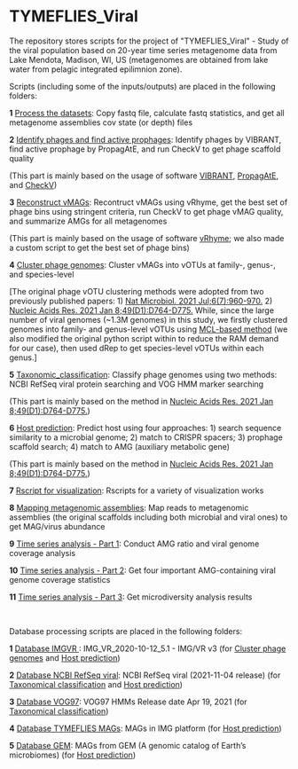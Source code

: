 # TYMEFLIES_Viral
The repository stores scripts for the project of "TYMEFLIES_Viral" - Study of the viral population based on 20-year time series metagenome data from Lake Mendota, Madison, WI, US (metagenomes are obtained from lake water from pelagic integrated epilimnion zone).



Scripts (including some of the inputs/outputs) are placed in the following folders:

**1** [Process the datasets](https://github.com/AnantharamanLab/TYMEFLIES_Viral/blob/main/Processing_the_datasets): Copy fastq file, calculate fastq statistics, and get all metagenome assemblies cov state (or depth) files

**2** [Identify phages and find active prophages](https://github.com/AnantharamanLab/TYMEFLIES_Viral/tree/main/Identify_phages_and_find_active_prophages): Identify phages by VIBRANT, find active prophage by PropagAtE, and run CheckV to get phage scaffold quality

(This part is mainly based on the usage of software [VIBRANT](https://github.com/AnantharamanLab/VIBRANT), [PropagAtE](https://github.com/AnantharamanLab/PropagAtE), and [CheckV](https://bitbucket.org/berkeleylab/CheckV))

**3** [Reconstruct vMAGs](https://github.com/AnantharamanLab/TYMEFLIES_Viral/tree/main/Reconstruct_vMAGs): Recontruct vMAGs using vRhyme, get the best set of phage bins using stringent criteria, run CheckV to get phage vMAG quality, and summarize AMGs for all metagenomes

(This part is mainly based on the usage of software [vRhyme](https://github.com/AnantharamanLab/vRhyme); we also made a custom script to get the best set of phage bins)

**4** [Cluster phage genomes](https://github.com/AnantharamanLab/TYMEFLIES_Viral/tree/main/Cluster_phage_genomes): Cluster vMAGs into vOTUs at family-, genus-, and species-level

[The original phage vOTU clustering methods were adopted from two previously published papers: 1) [Nat Microbiol. 2021 Jul;6(7):960-970.](https://pubmed.ncbi.nlm.nih.gov/34168315/) 2) [Nucleic Acids Res. 2021 Jan 8;49(D1):D764-D775.](https://pubmed.ncbi.nlm.nih.gov/33137183/) While, since the large number of viral genomes (~1.3M genomes) in this study, we firstly clustered genomes into family- and genus-level vOTUs using [MCL-based method](https://github.com/snayfach/MGV/tree/master/aai_cluster) (we also modified the original python script within to reduce the RAM demand for our case), then used dRep to get species-level vOTUs within each genus.]

**5** [Taxonomic_classification](https://github.com/AnantharamanLab/TYMEFLIES_Viral/tree/main/Taxonomic_classification): Classify phage genomes using two methods: NCBI RefSeq viral protein searching and VOG HMM marker searching

(This part is mainly based on the method in [Nucleic Acids Res. 2021 Jan 8;49(D1):D764-D775.](https://pubmed.ncbi.nlm.nih.gov/33137183/))

**6** [Host prediction](https://github.com/AnantharamanLab/TYMEFLIES_Viral/tree/main/Host_prediction): Predict host using four approaches: 1) search sequence similarity to a microbial genome; 2) match to CRISPR spacers; 3) prophage scaffold search; 4) match to AMG (auxiliary metabolic gene)

(This part is mainly based on the method in [Nucleic Acids Res. 2021 Jan 8;49(D1):D764-D775.](https://pubmed.ncbi.nlm.nih.gov/33137183/))

**7** [Rscript for visualization](https://github.com/AnantharamanLab/TYMEFLIES_Viral/tree/main/Rscript_for_visualization): Rscripts for a variety of visualization works

**8** [Mapping metagenomic assemblies](https://github.com/AnantharamanLab/TYMEFLIES_Viral/tree/main/Mapping_metagenomic_assemblies): Map reads to metagenomic assemblies (the original scaffolds including both microbial and viral ones) to get MAG/virus abundance

**9** [Time series analysis - Part 1](https://github.com/AnantharamanLab/TYMEFLIES_Viral/tree/main/Time_series_analysis_part_1): Conduct AMG ratio and viral genome coverage analysis

**10** [Time series analysis - Part 2](https://github.com/AnantharamanLab/TYMEFLIES_Viral/tree/main/Time_series_analysis_part_2): Get four important AMG-containing viral genome coverage statistics

**11** [Time series analysis - Part 3](https://github.com/AnantharamanLab/TYMEFLIES_Viral/tree/main/Time_series_analysis_part_3): Get microdiversity analysis results



<br>

Database processing scripts are placed in the following folders:

**1** [Database IMGVR ](https://github.com/AnantharamanLab/TYMEFLIES_Viral/tree/main/Database_IMGVR): IMG_VR_2020-10-12_5.1 - IMG/VR v3 (for [Cluster phage genomes](https://github.com/AnantharamanLab/TYMEFLIES_Viral/tree/main/Cluster_phage_genomes) and [Host prediction](https://github.com/AnantharamanLab/TYMEFLIES_Viral/tree/main/Host_prediction)) 

**2** [Database NCBI RefSeq viral](https://github.com/AnantharamanLab/TYMEFLIES_Viral/tree/main/Database_NCBI_RefSeq_viral):  NCBI RefSeq viral (2021-11-04 release) (for [Taxonomical classification](https://github.com/AnantharamanLab/TYMEFLIES_Viral/tree/main/Taxonomic_classification) and [Host prediction](https://github.com/AnantharamanLab/TYMEFLIES_Viral/tree/main/Host_prediction)) 

**3** [Database VOG97](https://github.com/AnantharamanLab/TYMEFLIES_Viral/tree/main/Database_VOG97):   VOG97 HMMs Release date Apr 19, 2021 (for [Taxonomical classification](https://github.com/AnantharamanLab/TYMEFLIES_Viral/tree/main/Taxonomic_classification)) 

**4** [Database TYMEFLIES MAGs](https://github.com/AnantharamanLab/TYMEFLIES_Viral/tree/main/Database_TYMEFLIES_MAGs): MAGs in IMG platform (for [Host prediction](https://github.com/AnantharamanLab/TYMEFLIES_Viral/tree/main/Host_prediction)) 

**5** [Database GEM](https://github.com/AnantharamanLab/TYMEFLIES_Viral/tree/main/Database_GEM): MAGs from GEM (A genomic catalog of Earth’s microbiomes) (for [Host prediction](https://github.com/AnantharamanLab/TYMEFLIES_Viral/tree/main/Host_prediction)) 


